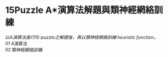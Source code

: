 # 15Puzzle A*演算法解題與類神經網絡訓練
以A*演算法進行15-puzzle之解題後，再以類神經網路訓練 heuristic function。
01 A*演算法 <br>
02 類神經網絡訓練
